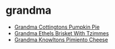 # grandma

 * [Grandma Cottingtons Pumpkin Pie](index/g/grandma-cottingtons-pumpkin-pie-920.json)
 * [Grandma Ethels Brisket With Tzimmes](index/g/grandma-ethels-brisket-with-tzimmes-231787.json)
 * [Grandma Knowltons Pimiento Cheese](index/g/grandma-knowltons-pimiento-cheese-356327.json)
